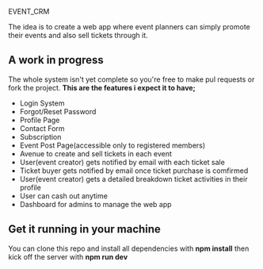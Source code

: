  EVENT_CRM

The idea is to create a web app where event planners can simply promote their events and also sell tickets through it.

## A work in progress

The whole system isn't yet complete so you're free to make pul requests or fork the project. **This are the features i expect it to have;**

* Login System
* Forgot/Reset Password
* Profile Page
* Contact Form 
* Subscription
* Event Post Page(accessible only to registered members)
* Avenue to create and sell tickets in each event 
* User(event creator) gets notified by email with each ticket sale
* Ticket buyer gets notified by email once ticket purchase is comfirmed
* User(event creator) gets a detailed breakdown ticket activities in their profile
* User can cash out anytime
* Dashboard for admins to manage the web app

## Get it running in your machine

You can clone this repo and install all dependencies with **npm install** then kick off the server with **npm run dev**
